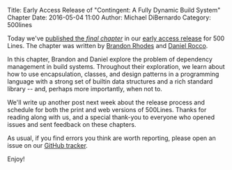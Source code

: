 Title: Early Access Release of "Contingent: A Fully Dynamic Build System" Chapter
Date: 2016-05-04 11:00
Author: Michael DiBernardo
Category: 500lines

Today we've [published the _final chapter_](http://aosabook.org/en/500L/contingent-a-fully-dynamic-build-system.html) 
in our [early access release](http://aosabook.org/blog/2015/09/500-lines-or-less-early-access-web-release/) 
for 500 Lines. The chapter was written by [Brandon Rhodes](https://twitter.com/brandon_rhodes) 
and [Daniel Rocco](https://twitter.com/drocco007).

In this chapter, Brandon and Daniel explore the problem of dependency
management in build systems. Throughout their exploration, we learn about how
to use encapsulation, classes, and design patterns in a programming
language with a strong set of builtin data structures and a rich standard
library -- and, perhaps more importantly, when not to.

We'll write up another post next week about the release process and schedule
for both the print and web versions of 500Lines. Thanks for reading along with
us, and a special thank-you to everyone who opened issues and sent feedback on
these chapters. 

As usual, if you find errors you think are worth reporting, please open an issue on our
[GitHub tracker](https://github.com/aosabook/500lines/issues). 

Enjoy!
